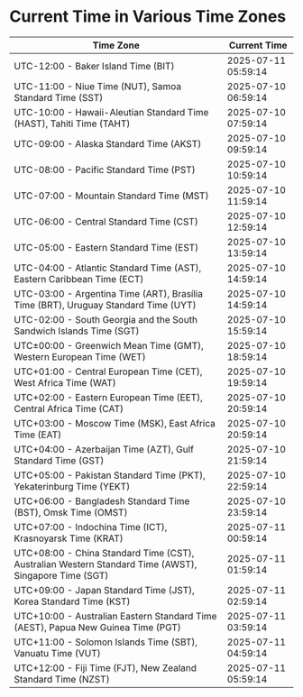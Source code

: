# Current Time in Various Time Zones

| Time Zone | Current Time |
|-----------|--------------|
| UTC-12:00 - Baker Island Time (BIT) | 2025-07-11 05:59:14 |
| UTC-11:00 - Niue Time (NUT), Samoa Standard Time (SST) | 2025-07-10 06:59:14 |
| UTC-10:00 - Hawaii-Aleutian Standard Time (HAST), Tahiti Time (TAHT) | 2025-07-10 07:59:14 |
| UTC-09:00 - Alaska Standard Time (AKST) | 2025-07-10 09:59:14 |
| UTC-08:00 - Pacific Standard Time (PST) | 2025-07-10 10:59:14 |
| UTC-07:00 - Mountain Standard Time (MST) | 2025-07-10 11:59:14 |
| UTC-06:00 - Central Standard Time (CST) | 2025-07-10 12:59:14 |
| UTC-05:00 - Eastern Standard Time (EST) | 2025-07-10 13:59:14 |
| UTC-04:00 - Atlantic Standard Time (AST), Eastern Caribbean Time (ECT) | 2025-07-10 14:59:14 |
| UTC-03:00 - Argentina Time (ART), Brasília Time (BRT), Uruguay Standard Time (UYT) | 2025-07-10 14:59:14 |
| UTC-02:00 - South Georgia and the South Sandwich Islands Time (SGT) | 2025-07-10 15:59:14 |
| UTC±00:00 - Greenwich Mean Time (GMT), Western European Time (WET) | 2025-07-10 18:59:14 |
| UTC+01:00 - Central European Time (CET), West Africa Time (WAT) | 2025-07-10 19:59:14 |
| UTC+02:00 - Eastern European Time (EET), Central Africa Time (CAT) | 2025-07-10 20:59:14 |
| UTC+03:00 - Moscow Time (MSK), East Africa Time (EAT) | 2025-07-10 20:59:14 |
| UTC+04:00 - Azerbaijan Time (AZT), Gulf Standard Time (GST) | 2025-07-10 21:59:14 |
| UTC+05:00 - Pakistan Standard Time (PKT), Yekaterinburg Time (YEKT) | 2025-07-10 22:59:14 |
| UTC+06:00 - Bangladesh Standard Time (BST), Omsk Time (OMST) | 2025-07-10 23:59:14 |
| UTC+07:00 - Indochina Time (ICT), Krasnoyarsk Time (KRAT) | 2025-07-11 00:59:14 |
| UTC+08:00 - China Standard Time (CST), Australian Western Standard Time (AWST), Singapore Time (SGT) | 2025-07-11 01:59:14 |
| UTC+09:00 - Japan Standard Time (JST), Korea Standard Time (KST) | 2025-07-11 02:59:14 |
| UTC+10:00 - Australian Eastern Standard Time (AEST), Papua New Guinea Time (PGT) | 2025-07-11 03:59:14 |
| UTC+11:00 - Solomon Islands Time (SBT), Vanuatu Time (VUT) | 2025-07-11 04:59:14 |
| UTC+12:00 - Fiji Time (FJT), New Zealand Standard Time (NZST) | 2025-07-11 05:59:14 |
